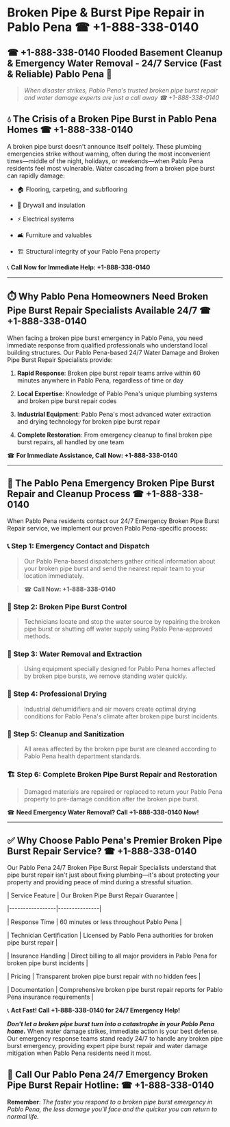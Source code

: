 # Broken Pipe & Burst Pipe Repair in Pablo Pena ☎ +1-888-338-0140  
## ☎ +1-888-338-0140 Flooded Basement Cleanup & Emergency Water Removal - 24/7 Service (Fast & Reliable) Pablo Pena 🚨  

> *When disaster strikes, Pablo Pena's trusted broken pipe burst repair and water damage experts are just a call away ☎ +1-888-338-0140*  

## 💧 The Crisis of a Broken Pipe Burst in Pablo Pena Homes ☎ +1-888-338-0140  

A broken pipe burst doesn't announce itself politely. These plumbing emergencies strike without warning, often during the most inconvenient times—middle of the night, holidays, or weekends—when Pablo Pena residents feel most vulnerable. Water cascading from a broken pipe burst can rapidly damage:  

* 🏠 Flooring, carpeting, and subflooring  
* 🧱 Drywall and insulation  
* ⚡ Electrical systems  
* 🛋️ Furniture and valuables  
* 🏗️ Structural integrity of your Pablo Pena property  

📞 **Call Now for Immediate Help: +1-888-338-0140**  

---  

## ⏱️ Why Pablo Pena Homeowners Need Broken Pipe Burst Repair Specialists Available 24/7 ☎ +1-888-338-0140  

When facing a broken pipe burst emergency in Pablo Pena, you need immediate response from qualified professionals who understand local building structures. Our Pablo Pena-based 24/7 Water Damage and Broken Pipe Burst Repair Specialists provide:  

1. **Rapid Response**: Broken pipe burst repair teams arrive within 60 minutes anywhere in Pablo Pena, regardless of time or day  
2. **Local Expertise**: Knowledge of Pablo Pena's unique plumbing systems and broken pipe burst repair codes  
3. **Industrial Equipment**: Pablo Pena's most advanced water extraction and drying technology for broken pipe burst repair  
4. **Complete Restoration**: From emergency cleanup to final broken pipe burst repairs, all handled by one team  

☎ **For Immediate Assistance, Call Now: +1-888-338-0140**  

---  

## 🔧 The Pablo Pena Emergency Broken Pipe Burst Repair and Cleanup Process ☎ +1-888-338-0140  

When Pablo Pena residents contact our 24/7 Emergency Broken Pipe Burst Repair service, we implement our proven Pablo Pena-specific process:  

### 📞 Step 1: Emergency Contact and Dispatch  
> Our Pablo Pena-based dispatchers gather critical information about your broken pipe burst and send the nearest repair team to your location immediately.  
> ☎ **Call Now: +1-888-338-0140**  

### 🚿 Step 2: Broken Pipe Burst Control  
> Technicians locate and stop the water source by repairing the broken pipe burst or shutting off water supply using Pablo Pena-approved methods.  

### 🌊 Step 3: Water Removal and Extraction  
> Using equipment specially designed for Pablo Pena homes affected by broken pipe bursts, we remove standing water quickly.  

### 💨 Step 4: Professional Drying  
> Industrial dehumidifiers and air movers create optimal drying conditions for Pablo Pena's climate after broken pipe burst incidents.  

### 🧼 Step 5: Cleanup and Sanitization  
> All areas affected by the broken pipe burst are cleaned according to Pablo Pena health department standards.  

### 🏗️ Step 6: Complete Broken Pipe Burst Repair and Restoration  
> Damaged materials are repaired or replaced to return your Pablo Pena property to pre-damage condition after the broken pipe burst.  

☎ **Need Emergency Water Removal? Call +1-888-338-0140 Now!**  

---  

## ✅ Why Choose Pablo Pena's Premier Broken Pipe Burst Repair Service? ☎ +1-888-338-0140  

Our Pablo Pena 24/7 Broken Pipe Burst Repair Specialists understand that pipe burst repair isn't just about fixing plumbing—it's about protecting your property and providing peace of mind during a stressful situation.  

| Service Feature | Our Broken Pipe Burst Repair Guarantee |  
|-----------------|---------------|  
| Response Time | 60 minutes or less throughout Pablo Pena |  
| Technician Certification | Licensed by Pablo Pena authorities for broken pipe burst repair |  
| Insurance Handling | Direct billing to all major providers in Pablo Pena for broken pipe burst incidents |  
| Pricing | Transparent broken pipe burst repair with no hidden fees |  
| Documentation | Comprehensive broken pipe burst repair reports for Pablo Pena insurance requirements |  

📞 **Act Fast! Call +1-888-338-0140 for 24/7 Emergency Help!**  

***Don't let a broken pipe burst turn into a catastrophe in your Pablo Pena home.*** When water damage strikes, immediate action is your best defense. Our emergency response teams stand ready 24/7 to handle any broken pipe burst emergency, providing expert pipe burst repair and water damage mitigation when Pablo Pena residents need it most.  

## 📱 Call Our Pablo Pena 24/7 Emergency Broken Pipe Burst Repair Hotline: ☎ +1-888-338-0140  

**Remember**: *The faster you respond to a broken pipe burst emergency in Pablo Pena, the less damage you'll face and the quicker you can return to normal life.*